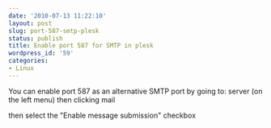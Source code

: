 ```yaml
---
date: '2010-07-13 11:22:10'
layout: post
slug: port-587-smtp-plesk
status: publish
title: Enable port 587 for SMTP in plesk
wordpress_id: '59'
categories:
- Linux
---
```


You can enable port 587 as an alternative SMTP port by going to:
server (on the left menu)
then clicking mail

then select the "Enable message submission" checkbox
